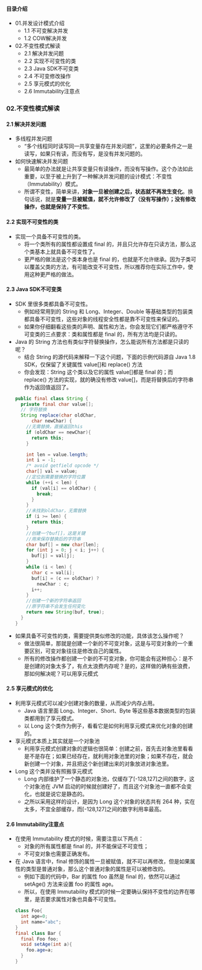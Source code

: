 #### 目录介绍
- 01.并发设计模式介绍
    - 1.1 不可变解决并发
    - 1.2 COW解决并发
- 02.不变性模式解读
    - 2.1 解决并发问题
    - 2.2 实现不可变性的类
    - 2.3 Java SDK不可变类
    - 2.4 不可变修改操作
    - 2.5 享元模式的优化
    - 2.6 Immutability注意点



### 02.不变性模式解读
#### 2.1 解决并发问题
- 多线程并发问题
    - “多个线程同时读写同一共享变量存在并发问题”，这里的必要条件之一是读写，如果只有读，而没有写，是没有并发问题的。
- 如何快速解决并发问题
    - 最简单的办法就是让共享变量只有读操作，而没有写操作。这个办法如此重要，以至于被上升到了一种解决并发问题的设计模式：不变性（Immutability）模式。
    - 所谓不变性，简单来讲，**对象一旦被创建之后，状态就不再发生变化**。换句话说，就是**变量一旦被赋值，就不允许修改了（没有写操作）；没有修改操作，也就是保持了不变性**。


#### 2.2 实现不可变性的类
- 实现一个具备不可变性的类。
    - 将一个类所有的属性都设置成 final 的，并且只允许存在只读方法，那么这个类基本上就具备不可变性了。
    - 更严格的做法是这个类本身也是 final 的，也就是不允许继承。因为子类可以覆盖父类的方法，有可能改变不可变性，所以推荐你在实际工作中，使用这种更严格的做法。



#### 2.3 Java SDK不可变类
- SDK 里很多类都具备不可变性。
    - 例如经常用到的 String 和 Long、Integer、Double 等基础类型的包装类都具备不可变性，这些对象的线程安全性都是靠不可变性来保证的。
    - 如果你仔细翻看这些类的声明、属性和方法，你会发现它们都严格遵守不可变类的三点要求：类和属性都是 final 的，所有方法均是只读的。
- Java 的 String 方法也有类似字符替换操作，怎么能说所有方法都是只读的呢？
    - 结合 String 的源代码来解释一下这个问题，下面的示例代码源自 Java 1.8 SDK，仅保留了关键属性 value[]和 replace() 方法
    - 你会发现：String 这个类以及它的属性 value[]都是 final 的；而 replace() 方法的实现，就的确没有修改 value[]，而是将替换后的字符串作为返回值返回了。
    ```java
    public final class String {
      private final char value[];
      // 字符替换
      String replace(char oldChar, 
          char newChar) {
        //无需替换，直接返回this  
        if (oldChar == newChar){
          return this;
        }
    
        int len = value.length;
        int i = -1;
        /* avoid getfield opcode */
        char[] val = value; 
        //定位到需要替换的字符位置
        while (++i < len) {
          if (val[i] == oldChar) {
            break;
          }
        }
        //未找到oldChar，无需替换
        if (i >= len) {
          return this;
        } 
        //创建一个buf[]，这是关键
        //用来保存替换后的字符串
        char buf[] = new char[len];
        for (int j = 0; j < i; j++) {
          buf[j] = val[j];
        }
        while (i < len) {
          char c = val[i];
          buf[i] = (c == oldChar) ? 
            newChar : c;
          i++;
        }
        //创建一个新的字符串返回
        //原字符串不会发生任何变化
        return new String(buf, true);
      }
    }
    ```
- 如果具备不可变性的类，需要提供类似修改的功能，具体该怎么操作呢？
    - 做法很简单，那就是创建一个新的不可变对象，这是与可变对象的一个重要区别，可变对象往往是修改自己的属性。
    - 所有的修改操作都创建一个新的不可变对象，你可能会有这种担心：是不是创建的对象太多了，有点太浪费内存呢？是的，这样做的确有些浪费，那如何解决呢？可以用享元模式



#### 2.5 享元模式的优化
- 利用享元模式可以减少创建对象的数量，从而减少内存占用。
    - Java 语言里面 Long、Integer、Short、Byte 等这些基本数据类型的包装类都用到了享元模式。
    - 以 Long 这个类作为例子，看看它是如何利用享元模式来优化对象的创建的。
- 享元模式本质上其实就是一个对象池
    - 利用享元模式创建对象的逻辑也很简单：创建之前，首先去对象池里看看是不是存在；如果已经存在，就利用对象池里的对象；如果不存在，就会新创建一个对象，并且把这个新创建出来的对象放进对象池里。
- Long 这个类并没有照搬享元模式
    - Long 内部维护了一个静态的对象池，仅缓存了[-128,127]之间的数字，这个对象池在 JVM 启动的时候就创建好了，而且这个对象池一直都不会变化，也就是说它是静态的。
    - 之所以采用这样的设计，是因为 Long 这个对象的状态共有 264 种，实在太多，不宜全部缓存，而[-128,127]之间的数字利用率最高。


#### 2.6 Immutability注意点
- 在使用 Immutability 模式的时候，需要注意以下两点：
    - 对象的所有属性都是 final 的，并不能保证不可变性；
    - 不可变对象也需要正确发布。
- 在 Java 语言中，final 修饰的属性一旦被赋值，就不可以再修改，但是如果属性的类型是普通对象，那么这个普通对象的属性是可以被修改的。
    - 例如下面的代码中，Bar 的属性 foo 虽然是 final 的，依然可以通过 setAge() 方法来设置 foo 的属性 age。
    - 所以，在使用 Immutability 模式的时候一定要确认保持不变性的边界在哪里，是否要求属性对象也具备不可变性。
    ```java
    class Foo{
      int age=0;
      int name="abc";
    }
    final class Bar {
      final Foo foo;
      void setAge(int a){
        foo.age=a;
      }
    }
    ```









